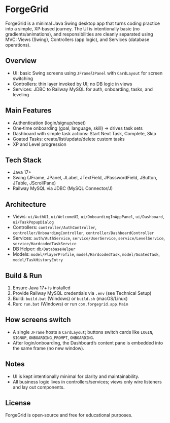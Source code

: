 # ForgeGrid

ForgeGrid is a minimal Java Swing desktop app that turns coding practice into a simple, XP‑based journey. The UI is intentionally basic (no gradients/animations), and responsibilities are cleanly separated using MVC: Views (Swing), Controllers (app logic), and Services (database operations).

## Overview
- UI: basic Swing screens using `JFrame`/`JPanel` with `CardLayout` for screen switching
- Controllers: thin layer invoked by UI; no DB logic in views
- Services: JDBC to Railway MySQL for auth, onboarding, tasks, and leveling

## Main Features
- Authentication (login/signup/reset)
- One‑time onboarding (goal, language, skill) → drives task sets
- Dashboard with simple task actions: Start Next Task, Complete, Skip
- Goated Tasks: create/list/update/delete custom tasks
- XP and Level progression

## Tech Stack
- Java 17+
- Swing (JFrame, JPanel, JLabel, JTextField, JPasswordField, JButton, JTable, JScrollPane)
- Railway MySQL via JDBC (MySQL Connector/J)

## Architecture
- Views: `ui/AuthUI`, `ui/WelcomeUI`, `ui/OnboardingInAppPanel`, `ui/Dashboard`, `ui/TaskPopupDialog`
- Controllers: `controller/AuthController`, `controller/OnboardingController`, `controller/DashboardController`
- Services: `auth/AuthService`, `service/UserService`, `service/LevelService`, `service/HardcodedTaskService`
- DB Helper: `db/DatabaseHelper`
- Models: `model/PlayerProfile`, `model/HardcodedTask`, `model/GoatedTask`, `model/TaskHistoryEntry`

## Build & Run
1) Ensure Java 17+ is installed
2) Provide Railway MySQL credentials via `.env` (see Technical Setup)
3) Build: `build.bat` (Windows) or `build.sh` (macOS/Linux)
4) Run: `run.bat` (Windows) or run `com.forgegrid.app.Main`

## How screens switch
- A single `JFrame` hosts a `CardLayout`; buttons switch cards like `LOGIN`, `SIGNUP`, `ONBOARDING_PROMPT`, `ONBOARDING`.
- After login/onboarding, the Dashboard’s content pane is embedded into the same frame (no new window).

## Notes
- UI is kept intentionally minimal for clarity and maintainability.
- All business logic lives in controllers/services; views only wire listeners and lay out components.

## License
ForgeGrid is open‑source and free for educational purposes.
